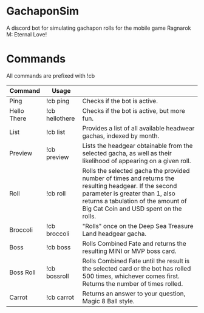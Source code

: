 # GachaponSim
A discord bot for simulating gachapon rolls for the mobile game Ragnarok M: Eternal Love!

# Commands
All commands are prefixed with !cb <command>

| Command         | Usage                     |                                                                                                                                                                                                                          |
|-----------------|---------------------------|--------------------------------------------------------------------------------------------------------------------------------------------------------------------------------------------------------------------------|
| Ping            | !cb ping                  | Checks if the bot is active.                                                                                                                                                                                             |
| Hello There     | !cb hellothere            | Checks if the bot is active, but more fun.                                                                                                                                                                               |
| List            | !cb list                  | Provides a list of all available headwear gachas, indexed by month.                                                                                                                                                      |
| Preview         | !cb preview <index>       | Lists the headgear obtainable from the selected gacha, as well as their likelihood of appearing on a given roll.                                                                                                         |
| Roll            | !cb roll <index> <amount> | Rolls the selected gacha the provided number of times and returns the resulting headgear. If the second parameter is greater than 1, also returns a tabulation of the amount of Big Cat Coin and USD spent on the rolls. |
| Broccoli        | !cb broccoli              | "Rolls" once on the Deep Sea Treasure Land headgear gacha.                                                                                                                                                               |
| Boss            | !cb boss                  | Rolls Combined Fate and returns the resulting MINI or MVP boss card.                                                                                                                                                     |
| Boss Roll       | !cb bossroll <card>       | Rolls Combined Fate until the result is the selected card or the bot has rolled 500 times, whichever comes first. Returns the number of times rolled.                                                                    |
| Carrot          | !cb carrot <question>     | Returns an answer to your question, Magic 8 Ball style.                                                                                                                                                                  |